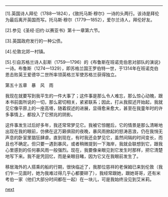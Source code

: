 
* * *

[1].英国诗人拜伦（1788—1824），《致托马斯·穆尔》一诗的头两行。该诗是拜伦为最后离开英国而写。托马斯·穆尔（1779—1852），爱尔兰诗人，拜伦好友。

[2].参见《圣经·旧约·以赛亚书》第十一章第六节。

[3].英国政府发行的一种公债。

[4].伦敦北郊一村镇。

[5].引自苏格兰诗人彭斯（1759—1796）的《布鲁斯在班诺克伯恩对部队的演说》一诗。布鲁斯（1274—1329），即苏格兰国王罗伯特一世，于1314年在班诺克伯恩击败英王爱德华二世所率领英格兰军使苏格兰获得独立。

第五十五章　暴　风　雨

我现在就要写到我平生的一件大事了；这件事是那么令人难忘，那么惊心动魄，跟本书前面所说的一切，那么密切相关，紧紧联系；因此，打从我叙述开始起，我就见它像平原上的一座高塔，随着叙述的进展，显得愈来愈大，甚至在我童年时的许多事情上，都投入了它预兆的阴影。

这件事发生过后好多年，我还常常梦见它。我被它惊醒后，它的情景是那么清晰地出现在我的眼前，仿佛在这万籁俱寂的夜晚，暴风雨掀起的怒涛恶浪，仍在我悄无声息的卧室里猖狂肆虐。直到现在，有时我还会梦见它，虽然间隔的时间变长，而且也不确定。但只要一遇到暴风，或者稍微提到一下海岸，我就会联想到它，跟我心里感到的任何暴风雨一般强烈。现在，我要像亲眼见到它发生时那样，把它清楚地写下来。我不是凭回忆，而是亲眼目睹，因为它又在我眼前发生了。

移居海外的人搭乘的船的行期，很快临近了，我那位慈祥的老保姆已来到伦敦（我们乍一见面时，她为我难过得几乎心都要碎了），我经常跟她，跟她哥哥，还有米考伯一家（他们大部分时间都在一起）在一块儿，可是我始终没见到艾米莉。

[next](page697)